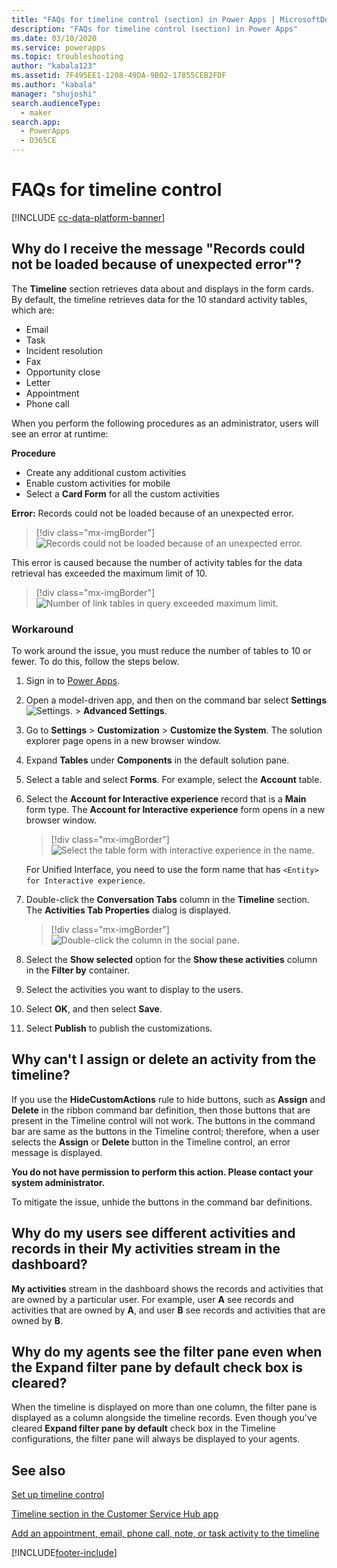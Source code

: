```yaml
---
title: "FAQs for timeline control (section) in Power Apps | MicrosoftDocs"
description: "FAQs for timeline control (section) in Power Apps"
ms.date: 03/10/2020
ms.service: powerapps
ms.topic: troubleshooting
author: "kabala123"
ms.assetid: 7F495EE1-1208-49DA-9B02-17855CEB2FDF
ms.author: "kabala"
manager: "shujoshi"
search.audienceType: 
  - maker
search.app: 
  - PowerApps
  - D365CE
---
```


# FAQs for timeline control

[!INCLUDE [cc-data-platform-banner](../../includes/cc-data-platform-banner.md)]

## Why do I receive the message "Records could not be loaded because of unexpected error"?

The **Timeline** section retrieves data about and displays in the form cards. By default, the timeline retrieves data for the 10 standard activity tables, which are:

-    Email
-    Task
-    Incident resolution
-    Fax
-    Opportunity close
-    Letter
-    Appointment
-    Phone call

When you perform the following procedures as an administrator, users will see an error at runtime:

**Procedure**
-    Create any additional custom activities
-    Enable custom activities for mobile
-    Select a **Card Form** for all the custom activities 

**Error:** Records could not be loaded because of an unexpected error.

   > [!div class="mx-imgBorder"] 
   > ![Records could not be loaded because of an unexpected error.](media/timeline-error1.png "Records could not be loaded because of an unexpected error.")

This error is caused because the number of activity tables for the data retrieval has exceeded the maximum limit of 10.

   > [!div class="mx-imgBorder"] 
   > ![Number of link tables in query exceeded maximum limit.](media/timeline-error2.png "[Number of link tables in query exceeded maximum limit")

### Workaround

To work around the issue, you must reduce the number of tables to 10 or fewer. To do this, follow the steps below.

1.  Sign in to [Power Apps](https://make.powerapps.com/?utm_source=padocs&utm_medium=linkinadoc&utm_campaign=referralsfromdoc).

2.  Open a model-driven app, and then on the command bar select **Settings** ![Settings.](../model-driven-apps/media/powerapps-gear.png) > **Advanced  Settings**.

3.   Go to **Settings** > **Customization** > **Customize the System**. The solution explorer page opens in a new browser window.

4.   Expand **Tables** under **Components** in the default solution pane.

5.   Select a table and select **Forms**. For example, select the **Account** table.

6.   Select the **Account for Interactive experience** record that is a **Main** form type. The **Account for Interactive experience** form opens in a new browser window.

      > [!div class="mx-imgBorder"] 
      > ![Select the table form with interactive experience in the name.](media/account-interactive-experience.png "Select the table form with interactive experience in the name")

      For Unified Interface, you need to use the form name that has `<Entity> for Interactive experience`.

7.    Double-click the **Conversation Tabs** column in the **Timeline** section. The **Activities Tab Properties** dialog is displayed.

      > [!div class="mx-imgBorder"] 
      > ![Double-click the column in the social pane.](media/timeline-conversation-tabs-field.png "Double-click the column in the social pane")  

8.    Select the **Show selected** option for the **Show these activities** column in the **Filter by** container.

9.    Select the activities you want to display to the users.

10.    Select **OK**, and then select **Save**.

11.    Select **Publish** to publish the customizations.


## Why can't I assign or delete an activity from the timeline?

If you use the **HideCustomActions** rule to hide buttons, such as **Assign** and **Delete** in the ribbon command bar definition, then those buttons that are present in the Timeline control will not work. The buttons in the command bar are same as the buttons in the Timeline control; therefore, when a user selects the **Assign** or **Delete** button in the Timeline control, an error message is displayed.

**You do not have permission to perform this action. Please contact your system administrator.**

To mitigate the issue, unhide the buttons in the command bar definitions.


## Why do my users see different activities and records in their My activities stream in the dashboard?

**My activities** stream in the dashboard shows the records and activities that are owned by a particular user. For example, user **A** see records and activities that are owned by **A**, and user **B** see records and activities that are owned by **B**.


## Why do my agents see the filter pane even when the Expand filter pane by default check box is cleared?

When the timeline is displayed on more than one column, the filter pane is displayed as a column alongside the timeline records. Even though you've cleared **Expand filter pane by default** check box in the Timeline configurations, the filter pane will always be displayed to your agents.

## See also

[Set up timeline control](set-up-timeline-control.md)

[Timeline section in the Customer Service Hub app](/dynamics365/customer-service/customer-service-hub-user-guide-basics#timeline)

[Add an appointment, email, phone call, note, or task activity to the timeline](../../user/add-activities.md)


[!INCLUDE[footer-include](../../includes/footer-banner.md)]
